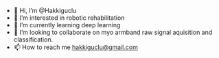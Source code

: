 - 👋 Hi, I’m @Hakkiguclu
- 👀 I’m interested in robotic rehabilitation
- 🌱 I’m currently learning deep learning
- 💞️ I’m looking to collaborate on myo armband raw signal aquisition and classification.
- 📫 How to reach me hakkiguclu@gmail.com

<!---
Hakkiguclu/Hakkiguclu is a ✨ special ✨ repository because its `README.md` (this file) appears on your GitHub profile.
You can click the Preview link to take a look at your changes.
--->
